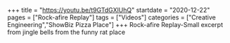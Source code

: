 +++
title = "https://youtu.be/t9GTdGXlUhQ"
startdate = "2020-12-22"
pages = ["Rock-afire Replay"]
tags = ["Videos"]
categories = ["Creative Engineering","ShowBiz Pizza Place"]
+++
Rock-afire Replay-Small excerpt from jingle bells from the funny rat place
